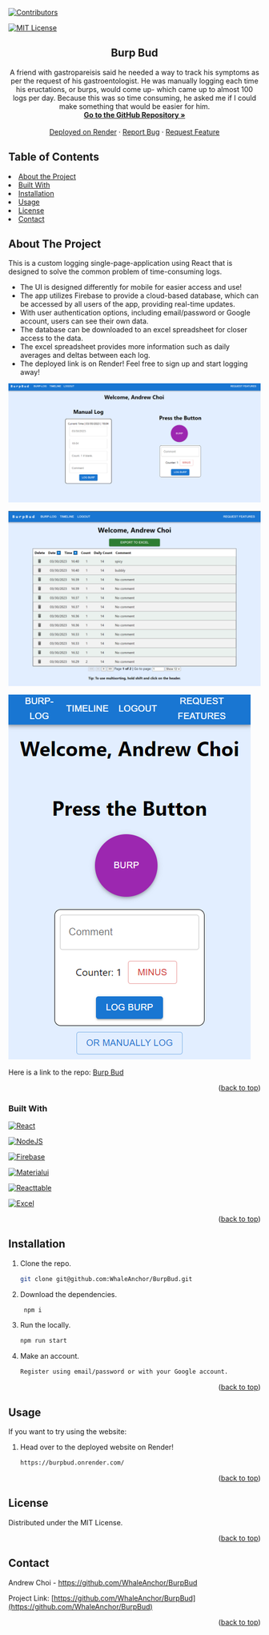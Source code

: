 <div id="top"></div>

[![Contributors][contributors-shield]][contributors-url]

[![MIT License][license-shield]][license-url]

<div>
<h2 align="center">Burp Bud</h2>
<p align="center">
    A friend with gastropareisis said he needed a way to track his symptoms as per the request of his gastroentologist. 
    He was manually logging each time his eructations, or burps, would come up- which came up to almost 100 logs per day.
    Because this was so time consuming, he asked me if I could make something that would be easier for him.
    <br />
    <a href="https://github.com/WhaleAnchor/BurpBud"><strong> Go to the GitHub Repository »</strong></a>
    <br />
    <br />
    <a href="https://burpbud.onrender.com/">Deployed on Render</a>
    ·
    <a href="https://github.com/WhaleAnchor/BurpBud/issues">Report Bug</a>
    ·
    <a href="https://github.com/WhaleAnchor/BurpBud/issues">Request Feature</a>
  </p>
</div>

## Table of Contents

<li><a href="#about-the-project">About the Project</a></li>
<li><a href="#built-with">Built With</a></li>
<li><a href="#installation">Installation</a></li>
<li><a href="#usage">Usage</a></li>
<li><a href="#license">License</a></li>
<li><a href="#contact">Contact</a></li>

## About The Project


This is a custom logging single-page-application using React that is designed to solve the common problem of time-consuming logs. 
* The UI is designed differently for mobile for easier access and use!
* The app utilizes Firebase to provide a cloud-based database, which can be accessed by all users of the app, providing real-time updates.
* With user authentication options, including email/password or Google account, users can see their own data. 
* The database can be downloaded to an excel spreadsheet for closer access to the data.
* The excel spreadsheet provides more information such as daily averages and deltas between each log.
* The deployed link is on Render! Feel free to sign up and start logging away!

![Burp Bud](assets/screenshot1.png "Image of Logging Page") 

![Burp Bud](assets/screenshot4.png "Image of react tables with firebase/firestore data") 

![Burp Bud](assets/screenshot2.png "Image of logging page in mobile view") 


Here is a link to the repo: <a href="https://github.com/WhaleAnchor/BurpBud">Burp Bud</a>

<p align="right">(<a href="#top">back to top</a>)</p>

### Built With

[![React][react-shield]][react-url]

[![NodeJS][nodejs-shield]][nodejs-url]

[![Firebase][firebase-shield]][firebase-url]

[![Materialui][materialui-shield]][materialui-url]

[![Reacttable][reacttable-shield]][reacttable-url]

[![Excel][excel-shield]][excel-url]

<p align="right">(<a href="#top">back to top</a>)</p>

## Installation

1. Clone the repo.
    ```sh
    git clone git@github.com:WhaleAnchor/BurpBud.git
    ```
2. Download the dependencies.
   ```sh
    npm i
   ```
3. Run the locally.
    ```sh
    npm run start
    ```
4. Make an account.
    ```sh
    Register using email/password or with your Google account.
    ```

<p align="right">(<a href="#top">back to top</a>)</p>

## Usage

If you want to try using the website:

1. Head over to the deployed website on Render!
   ```sh
   https://burpbud.onrender.com/
   ```

<p align="right">(<a href="#top">back to top</a>)</p>

## License

Distributed under the MIT License.

<p align="right">(<a href="#top">back to top</a>)</p>

## Contact

Andrew Choi - https://github.com/WhaleAnchor/BurpBud

Project Link: [https://github.com/WhaleAnchor/BurpBud](https://github.com/WhaleAnchor/BurpBud)

<p align="right">(<a href="#top">back to top</a>)</p>

<!-- Markdown links -->
[contributors-shield]:https://img.shields.io/github/contributors/WhaleAnchor/BurpBud.svg?style=for-the-badge
[contributors-url]:https://github.com/WhaleAnchor/BurpBud/graphs/contributors

[license-shield]:https://img.shields.io/github/license/othneildrew/Best-README-Template.svg?style=for-the-badge
[license-url]:https://github.com/othneildrew/Best-README-Template/blob/master/LICENSE.txt

[react-shield]:https://img.shields.io/badge/React-20232A?style=for-the-badge&logo=react&logoColor=61DAFB
[react-url]:https://react.dev/reference/react

[nodejs-shield]:https://img.shields.io/badge/Node.js-339933?style=for-the-badge&logo=nodedotjs&logoColor=white
[nodejs-url]: https://nodejs.org/en/

[firebase-shield]:https://img.shields.io/badge/firebase-ffca28?style=for-the-badge&logo=firebase&logoColor=black
[firebase-url]:https://firebase.google.com/docs

[materialui-shield]:https://img.shields.io/badge/Material%20UI-007FFF?style=for-the-badge&logo=mui&logoColor=white
[materialui-url]:https://mui.com/material-ui/getting-started/overview/

[reacttable-shield]:https://img.shields.io/badge/react%20table-FF4154?style=for-the-badge&logo=react%20table&logoColor=white
[reacttable-url]:https://react-table-v7.tanstack.com/

[excel-shield]:https://img.shields.io/badge/Microsoft_Excel-217346?style=for-the-badge&logo=microsoft-excel&logoColor=white
[excel-url]:https://www.npmjs.com/package/excel-api


